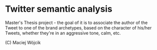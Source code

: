 # Twitter semantic analysis

Master's Thesis project - the goal of it is to associate the author of the Tweet to one of the brand archetypes, based on the character of his/her Tweets, whether they're in an aggressive tone, calm, etc.

(C) Maciej Wójcik

